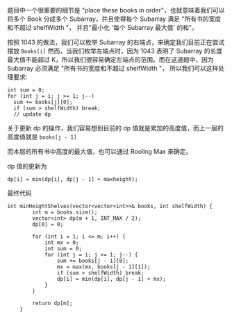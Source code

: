 题目中一个很重要的细节是 "place these books in order"，也就意味着我们可以将多个 Book 分成多个 Subarray，并且使得每个 Subarray 满足 "所有书的宽度和不超过 shelfWidth "，
并且"最小化 '每个 Subarray 最大值' 的和"。

按照 1043 的做法，我们可以枚举 Subarray 的右端点，来确定我们目前正在尝试摆放 `Books[i]`
然而，当我们枚举左端点时，因为 1043 表明了 Subarray 的长度最大值不能超过 K，所以我们很容易确定左端点的范围。而在这道题中，因为 Subarray 必须满足 "所有书的宽度和不超过 shelfWidth "，
所以我们可以这样处理要求:
```
int sum = 0;
for (int j = i; j >= 1; j--)
  sum += books[j][0];
  if (sum > shelfWidth) break;
  // update dp
```
关于更新 dp 的操作，我们容易想到目前的 dp 值就是累加的高度值，而上一层的高度值就是 `books[j - 1]`

而本层的所有书中高度的最大值，也可以通过 Rooling Max 来确定。

dp 值的更新为
```
dp[i] = min(dp[i], dp[j - 1] + maxheight);
```

最终代码
```
int minHeightShelves(vector<vector<int>>& books, int shelfWidth) {
        int m = books.size();
        vector<int> dp(m + 1, INT_MAX / 2);
        dp[0] = 0;
        
        for (int i = 1; i <= m; i++) {
            int mx = 0;
            int sum = 0;
            for (int j = i; j >= 1; j--) {
                sum += books[j - 1][0];
                mx = max(mx, books[j - 1][1]);
                if (sum > shelfWidth) break;
                dp[i] = min(dp[i], dp[j - 1] + mx);
            }
        }
        
        return dp[m];
    }
```
